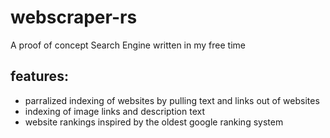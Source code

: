 # webscraper-rs
A proof of concept Search Engine written in my free time

## features:
- parralized indexing of websites by pulling text and links out of websites
- indexing of image links and description text
- website rankings inspired by the oldest google ranking system
